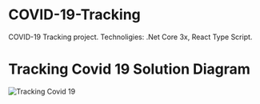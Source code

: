 
# COVID-19-Tracking
COVID-19 Tracking project. Technoligies: .Net Core 3x, React Type Script.

# Tracking Covid 19 Solution Diagram

![Tracking Covid 19](https://user-images.githubusercontent.com/7054426/131284485-2d65b2aa-4a73-44dd-a290-173761ba9b39.jpg)





